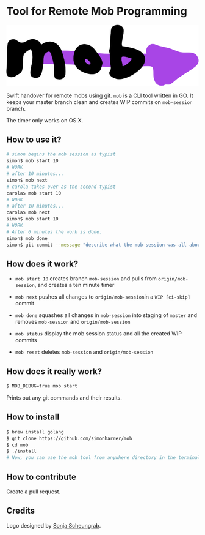 # Tool for Remote Mob Programming

![mob Logo](logo.svg)

Swift handover for remote mobs using git. 
`mob` is a CLI tool written in GO.
It keeps your master branch clean and creates WIP commits on `mob-session` branch.

The timer only works on OS X.

## How to use it?

```bash
# simon begins the mob session as typist
simon$ mob start 10
# WORK
# after 10 minutes...
simon$ mob next
# carola takes over as the second typist
carola$ mob start 10
# WORK
# after 10 minutes...
carola$ mob next
simon$ mob start 10
# WORK
# After 6 minutes the work is done.
simon$ mob done
simon$ git commit --message "describe what the mob session was all about"
```

## How does it work?

- `mob start 10` creates branch `mob-session` and pulls from `origin/mob-session`, and creates a ten minute timer
- `mob next` pushes all changes to `origin/mob-session`in a `WIP [ci-skip]` commit
- `mob done` squashes all changes in `mob-session` into staging of `master` and removes `mob-session` and `origin/mob-session` 

- `mob status` display the mob session status and all the created WIP commits
- `mob reset` deletes `mob-session` and `origin/mob-session`

## How does it really work?

```bash
$ MOB_DEBUG=true mob start
```

Prints out any git commands and their results.

## How to install

```bash
$ brew install golang
$ git clone https://github.com/simonharrer/mob
$ cd mob
$ ./install
# Now, you can use the mob tool from anywhere directory in the terminal
```

## How to contribute

Create a pull request.

## Credits

Logo designed by [Sonja Scheungrab](https://twitter.com/multebaerr).

